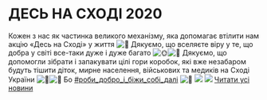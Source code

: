 # ДЕСЬ НА СХОДІ 2020
Кожен з нас як частинка великого механізму, яка допомагає втілити нам акцію «Десь на Сході» у життя ![💛](https://static.xx.fbcdn.net/images/emoji.php/v9/t15/1/16/1f49b.png)
Дякуємо, що вселяєте віру у те, що добра у світі все-таки дуже і дуже багато ![🌞](https://static.xx.fbcdn.net/images/emoji.php/v9/t5f/1/16/1f31e.png)![🤗](https://static.xx.fbcdn.net/images/emoji.php/v9/tb7/1/16/1f917.png)
Дякуємо, що допомогли зібрати і запакувати цілі гори коробок, які вже незабаром будуть тішити діток, мирне населення, військових та медиків на Сході України ![💙](https://static.xx.fbcdn.net/images/emoji.php/v9/t6c/1/16/1f499.png)![💛](https://static.xx.fbcdn.net/images/emoji.php/v9/t15/1/16/1f49b.png)
Бо [#роби_добро_і_біжи_собі_далі](https://www.facebook.com/hashtag/%D1%80%D0%BE%D0%B1%D0%B8_%D0%B4%D0%BE%D0%B1%D1%80%D0%BE_%D1%96_%D0%B1%D1%96%D0%B6%D0%B8_%D1%81%D0%BE%D0%B1%D1%96_%D0%B4%D0%B0%D0%BB%D1%96?__eep__=6&amp;__cft__[0]=AZW-8Z-zi6eDNZDt81yfDzhFXKpJdfyx4vzESe2Ai6i2MXKVOT5Tq8LeMJLJzwglx23Rk0gNxJa_7pxRKPjntxbnBZEkMExJe8yAy33lYaGFmK6bJ4moGloIn9juSiH0gx7GiDS3sG2ngj201Bx1pJXE&amp;__tn__=*NK-R) ![🙂](https://static.xx.fbcdn.net/images/emoji.php/v9/t4c/1/16/1f642.png)
![](/images/десь-на-сході-2020/des_na_shodi1_2020.jpg)
![](/images/десь-на-сході-2020/des_na_shodi2_2020.jpg)
[Читати усі новини](/news)

